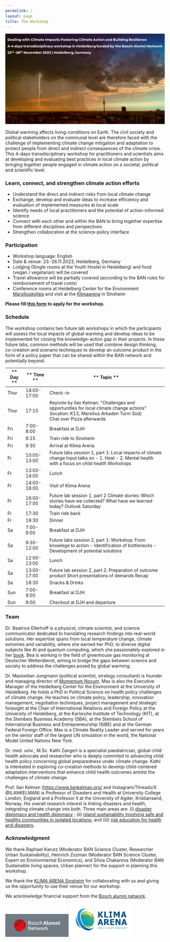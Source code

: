 ```yaml
---
permalink: /
layout: page
title: The Workshop
---
```


<img src="./assets/imgs/workshop_header.png" width="800px">

Global warming affects living-conditions on Earth. The civil society and political stakeholders on the communal level are therefore faced with the challenge of implementing climate change mitigation and adaptation to protect people from direct and indirect consequences of the climate crisis. This 4-days transdisciplinary workshop for practitioners and scientists aims at developing and evaluating best practices in local climate action by bringing together people engaged in climate action on a societal, political and scientific level.  

### Learn, connect, and strengthen climate action efforts 

- Understand the direct and indirect risks from local climate change
- Exchange, develop and evaluate ideas to increase efficiency and evaluation of implemented measures at local scale 
- Identify needs of local practitioners and the potential of action-informed science 
- Connect with each other and within the BAN to bring together expertise from different disciplines and perspectives
- Strengthen collaboration at the science-policy interface 

### Participation

- Workshop language: English
- Date & venue: 23.-26.11.2023, Heidelberg, Germany
- Lodging (Single rooms at the Youth Hostel in Heidelberg) and food (vegan / vegetarian) will be covered
- Travel allowance will be partially covered (according to the BAN rules for reimbursement of travel costs) 
- Conference rooms at Heidelberg Center for the Environment [Marsiliuskolleg](https://www.hce.uni-heidelberg.de/en) and visit at the [Klimaarena](https://klima-arena.de/) in Sinsheim

**Please fill [this form](https://form.jotform.com/232072053586353) to apply for the workshop.**

### Schedule 

The workshop contains two future lab workshops in which the participants will assess the local impacts of global warming and develop ideas to be implemented for closing the knowledge-action gap in their projects. In these future labs, common methods will be used that combine design thinking, co-creation and scenario techniques to develop an outcome product in the form of a policy paper that can be shared within the BAN network and potentially beyond.  

| **      Day ** | **     Time **   | **     Topic **                                                                                                                                                  |
|----------------|------------------|------------------------------------------------------------------------------------------------------------------------------------------------------------------|
|      Thur      |     14:00-17:00  |     Check-in                                                                                                                                                     |
|      Thur      |      17:15       |     Keynote by Ilan Kelman: "Challenges and opportunities for local climate change actions"  (location: K13, Marsilius Arkaden Turm Süd)  </br> Chat over Pizza afterwards                                          |
|       Fri      |     7:00-8:00    |     Breakfast at DJH                                                                                                                                             |
|       Fri      |      8:15        |     Train ride to Sinsheim                                                                                                                                       |
|      Fri       |     9:30         |     Arrival at Klima Arena                                                                                                                                       |
|       Fr       |     10:00-13:00  |  Future labs session 1, part 1:    Local impacts of climate change    Input talks on  - 1. Heat  - 2. Mental health  with a focus on child health     Workshops  |
|      Fr        |     13:00-14:00  |     Lunch                                                                                                                                                        |
|      Fr        |     14:00-16:00  |     Visit of Klima Arena                                                                                                                                         |
|      Fr        |     16:00-17:00  | Future lab session 1, part 2  Climate stories: Which stories have we collected?  What have we learned today?  Outlook Saturday                                   |
|      Fr        |     17:30        |     Train ride back                                                                                                                                              |
|      Fr        |     18:30        |     Dinner                                                                                                                                                       |
|      Sa        |     7:00-9:00    |     Breakfast at DJH                                                                                                                                             |
|      Sa        |     9:30-12:00   |     Future labs session 2, part 1:    Workshop: From knowlege to action   - Identification of bottlenecks   - Development of potential solutions                 |
|      Sa        |     12:00-13:00  |     Lunch                                                                                                                                                        |
|      Sa        |     13:00-17:00  |     Future lab session 2, part 2:   Preparation of outcome product    Short presentations of demands   Recap                                                     |
|      Sa        |     18:30        |     Snacks & Drinks                                                                                                                                              |
|      Sun       |     7:00-9:00    |     Breakfast at DJH                                                                                                                                             |
|      Sun       |     9:00         |     Checkout at DJH and departure                                                                                                                                |
### Team

Dr. Beatrice Ellerhoff is a physicst, climate scientist, and science communicator dedicated to translating research findings into real-world solutions. Her expertise spans from local temperature change, climate extremes and variability, where she earned her PhD, to diverse digital subjects like AI and quantum computing, which she passionately explored in her [book](https://link.springer.com/book/10.1007/978-3-658-31222-0). Bea is working in the field of greenhouse gas monitoring at Deutscher Wetterdienst, aiming to bridge the gaps between science and society to address the challenges posed by global warming.

Dr. Maximilian Jungmann (political scientist, strategy consultant) is founder and managing director of [Momentum Novum](https://de.mnovum.com/). Max is also the Executive Manager of the Heidelberg Center for the Environment at the University of Heidelberg. He holds a PhD in Political Science on health policy challenges of climate change. He teaches on climate policy, leadership, innovation management, negotiation techniques, project management and strategic foresight at the Chair of International Relations and Foreign Policy at the University of Heidelberg, at the Karlsruhe Institute of Technology (KIT), at the Steinbeis Business Academy (SBA), at the Steinbeis School of International Business and Entrepreneurship (SIBE) and at the German Federal Foreign Office. Max is a Climate Reality Leader and served for years on the senior staff of the largest UN simulation in the world, the National Model United Nations New York.

Dr. med. univ., M.Sc. Kathi Zangerl is a specialist paediatrician, global child health advocate and researcher who is deeply commited to advancing child health policy concerning global preparedness under climate change. Kathi is interested in exploring co-creation methods to develop child-centered adaptation interventions that enhance child health outcomes amidst the challenges of climate change.

Prof. Ilan Kelman (https://www.ilankelman.org/ and Instagram/Threads/X @ILANKELMAN) is Professor of Disasters and Health at University College London, England and a Professor II at the University of Agder, Kristiansand, Norway. His overall research interest is linking disasters and health, integrating climate change into both. Three main areas are: (i) [disaster diplomacy and health diplomacy](https://www.disasterdiplomacy.org/) ; (ii) [island sustainability involving safe and healthy communities in isolated locations](https://www.islandvulnerability.org/); and (iii) [risk education for health and disasters](https://www.riskred.org/). 

### Acknowledgment

We thank Raphael Karutz (Moderator BAN Science Cluster, Researcher Urban Sustainability), Heinrich Zozman (Moderator BAN Science Cluster, Expert on Environmental Economics), and Silvia Chakarova (Moderator BAN Sustainable living spaces, Urban planner) for the support in planning this workshop. 

We thank the [KLIMA ARENA Sinsheim](https://klima-arena.de) for collaborating with us and giving us the opportunity to use their venue for our workshop.

We acknlowledge financial support from the [Bosch alumni network](https://www.boschalumni.net/).

<img src="./assets/imgs/Ban_logo.png" width="200px">

<img src="./assets/imgs/Klima_Arena_Logo_mitClaim_RZ_RGB_gross_72dpi.png" width="200px">
